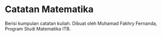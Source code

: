# Catatan Matematika

Berisi kumpulan catatan kuliah. Dibuat oleh Muhamad Fakhry Fernanda, Program Studi Matematika ITB.

